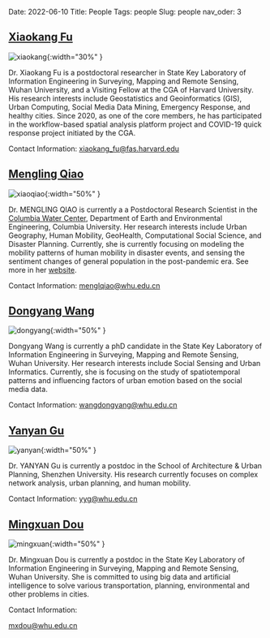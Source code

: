 Date: 2022-06-10
Title: People
Tags: people
Slug: people
nav_oder: 3



## [Xiaokang Fu]({filename}/pages/xiaokang.md)


![xiaokang]({static}/images/xiaokang_ava.jpeg){:width="30%" }

Dr. Xiaokang Fu is a postdoctoral researcher in State Key Laboratory of Information Engineering in Surveying, Mapping and Remote Sensing, Wuhan University, and a Visiting Fellow at the CGA of Harvard University. His research interests include Geostatistics and Geoinformatics (GIS), Urban Computing, Social Media Data Mining, Emergency Response, and healthy cities. Since 2020, as one of the core members, he has participated in the workflow-based spatial analysis platform project and COVID-19 quick response project initiated by the CGA. 

Contact Information: xiaokang_fu@fas.harvard.edu



## [Mengling Qiao]({filename}/pages/mengling.md)


![xiaoqiao]({static}/images/qiao_ava.jpeg){:width="50%" }


Dr. MENGLING QIAO is currently a a Postdoctoral Research Scientist in the [Columbia Water Center](https://water.columbia.edu/), Department of Earth and Environmental Engineering, Columbia University. Her research interests include Urban Geography, Human Mobility, GeoHealth, Computational Social Science, and Disaster Planning. Currently, she is currently focusing on modeling the mobility patterns of human mobility in disaster events, and sensing the sentiment changes of general population in the post-pandemic era. See more in her [website](https://jo-mengling.netlify.app/).

Contact Information:
menglqiao@whu.edu.cn

## [Dongyang Wang]({filename}/pages/dongyang.md)

![dongyang]({static}/images/dongyang_ava.jpg){:width="50%" }

Dongyang Wang is currently a phD candidate in the State Key Laboratory of Information Engineering in Surveying, Mapping and Remote Sensing, Wuhan University. Her research interests include Social Sensing and Urban Informatics. Currently, she is focusing on the study of spatiotemporal patterns and influencing factors of urban emotion based on the social media data.

Contact Information:
wangdongyang@whu.edu.cn

## [Yanyan Gu]({filename}/pages/yanyan.md)

![yanyan]({static}/images/yanyan.jpeg){:width="50%" }

Dr. YANYAN Gu is currently a postdoc in the School of Architecture & Urban Planning, Shenzhen University. His research currently focuses on complex network analysis, urban planning, and human mobility.

Contact Information: 
yyg@whu.edu.cn



## [Mingxuan Dou]({filename}/pages/mingxuan.md)


![mingxuan]({static}/images/mingxuan.jpeg){:width="50%" }


Dr. Mingxuan Dou is currently a postdoc in the State Key Laboratory of Information Engineering in Surveying, Mapping and Remote Sensing, Wuhan University. She is committed to using big data and artificial intelligence to solve various transportation, planning, environmental and other problems in cities.


Contact Information: 

mxdou@whu.edu.cn 

